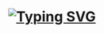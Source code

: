 # [![Typing SVG](https://readme-typing-svg.demolab.com?font=Fira+Code&weight=800&size=23&pause=1000&color=F70000&random=false&width=435&lines=Simple+TaskManger+In+C%2B%2B)](https://git.io/typing-svg)

